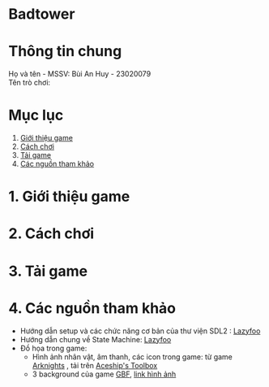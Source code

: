 # Badtower
# Thông tin chung
  Họ và tên - MSSV: Bùi An Huy - 23020079\
  Tên trò chơi:
# Mục lục
1. [Giới thiệu game](#1Giới-thiệu-game)
2. [Cách chơi](#2Cách-chơi)
3. [Tải game](#3Tải-game)
4. [Các nguồn tham khảo](#4Các-nguồn-tham-khảo)

# 1. Giới thiệu game
# 2. Cách chơi
# 3. Tải game
# 4. Các nguồn tham khảo
  * Hướng dẫn setup và các chức năng cơ bản của thư viện SDL2 : [Lazyfoo](https://lazyfoo.net/tutorials/SDL/index.php)
  * Hướng dẫn chung về State Machine: [Lazyfoo](https://lazyfoo.net/articles/article06/index.php)
  * Đồ họa trong game:
      - Hình ảnh nhân vật, âm thanh, các icon trong game: từ game [Arknights](https://www.arknights.global/) , tải trên [Aceship's Toolbox](https://aceship.github.io/AN-EN-Tags/akhrchars.html?opname=Saga)
      - 3 background của game [GBF](https://en.wikipedia.org/wiki/Granblue_Fantasy), [link hình ảnh](https://gbf-img.com/)
  
